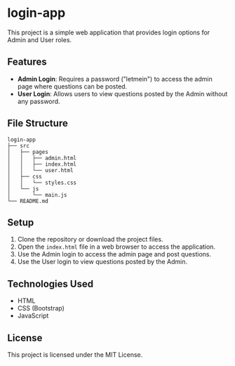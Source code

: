 # login-app

This project is a simple web application that provides login options for Admin and User roles. 

## Features

- **Admin Login**: Requires a password ("letmein") to access the admin page where questions can be posted.
- **User Login**: Allows users to view questions posted by the Admin without any password.

## File Structure

```
login-app
├── src
│   ├── pages
│   │   ├── admin.html
│   │   ├── index.html
│   │   └── user.html
│   ├── css
│   │   └── styles.css
│   └── js
│       └── main.js
└── README.md
```

## Setup

1. Clone the repository or download the project files.
2. Open the `index.html` file in a web browser to access the application.
3. Use the Admin login to access the admin page and post questions.
4. Use the User login to view questions posted by the Admin.

## Technologies Used

- HTML
- CSS (Bootstrap)
- JavaScript

## License

This project is licensed under the MIT License.